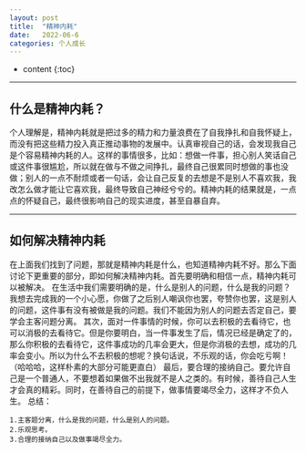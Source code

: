 ```yaml
---
layout: post
title:  "精神内耗"
date:   2022-06-6
categories: 个人成长
---
```

* content
{:toc}

---
## 什么是精神内耗？
个人理解是，精神内耗就是把过多的精力和力量浪费在了自我挣扎和自我怀疑上，而没有把这些精力投入真正推动事物的发展中。认真审视自己的话，会发现我自己是个容易精神内耗的人。这样的事情很多，比如：想做一件事，担心别人笑话自己或这件事很尴尬，所以就在做与不做之间挣扎，最终自己很累同时想做的事也没做；别人的一点不耐烦或者一句话，会让自己反复的去想是不是别人不喜欢我，我改怎么做才能让它喜欢我，最终导致自己神经兮兮的。精神内耗的结果就是，一点点的怀疑自己，最终很影响自己的现实进度，甚至自暴自弃。

---
## 如何解决精神内耗
在上面我们找到了问题，那就是精神内耗是什么，也知道精神内耗不好。那么下面讨论下更重要的部分，即如何解决精神内耗。首先要明确和相信一点，精神内耗可以被解决。
在生活中我们需要明确的是，什么是别人的问题，什么是我的问题？我想去完成我的一个小心愿，你做了之后别人嘲讽你也罢，夸赞你也罢，这是别人的问题，这件事有没有被做是我的问题。我们不能因为别人的问题去否定自己，要学会主客问题分离。
其次，面对一件事情的时候，你可以去积极的去看待它，也可以消极的去看待它。但是你要明白，当一件事发生了后，情况已经是确定了的，那么你积极的去看待它，这件事成功的几率会更大，但是你消极的去想，成功的几率会变小。所以为什么不去积极的想呢？换句话说，不乐观的话，你会吃亏啊！（哈哈哈，这样朴素的大部分可能更直白）
最后，要合理的接纳自己。要允许自己是一个普通人，不要想着如果做不出我就不是人之类的。有时候，善待自己人生才会真的精彩。同时，在善待自己的前提下，做事情要竭尽全力，这样才不负人生。
总结：
```
1.主客题分离，什么是我的问题，什么是别人的问题。
2.乐观思考。
3.合理的接纳自己以及做事竭尽全力。
```